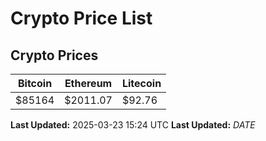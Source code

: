 # Crypto Price List

## Crypto Prices
| Bitcoin | Ethereum | Litecoin |
| ------- | -------- | -------- |
| $85164 | $2011.07 | $92.76 |
**Last Updated:** 2025-03-23 15:24 UTC
**Last Updated:** $DATE$
